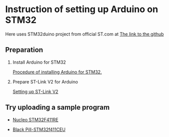 # Instruction of setting up Arduino on STM32

Here uses STM32duino project from official ST.com at [The link to the github](https://github.com/stm32duino/Arduino_Core_STM32)

## Preparation

1. Install Arduino for STM32

   [Procedure of installing Arduino for STM32.](arduino-stm32-common.md)

2. Prepare ST-Link V2 for Arduino

   [Setting up ST-Link V2](stlinkv2-clone/setup-stlink-v2-clone.md)


## Try uploading a sample program

* [Nucleo STM32F411RE](nucleo-stm32f411re/build-upload.md)

* [Black Pill-STM32f411CEU](blackpill-stm32f411ceu/build-upload.md)
